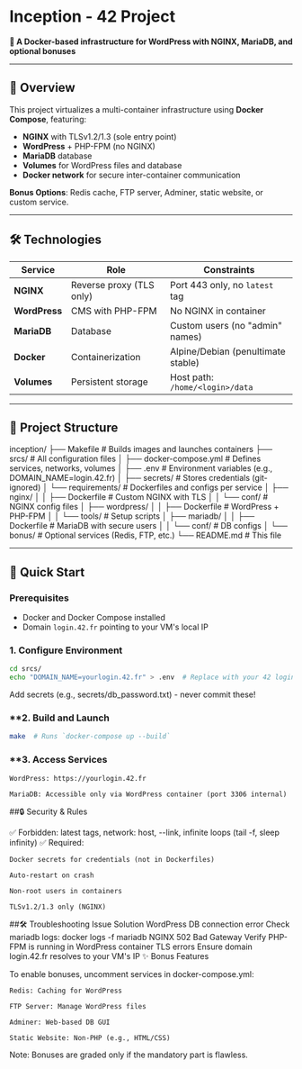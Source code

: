 # Inception - 42 Project  
**🚀 A Docker-based infrastructure for WordPress with NGINX, MariaDB, and optional bonuses**  

---

## 📌 Overview  
This project virtualizes a multi-container infrastructure using **Docker Compose**, featuring:  
- **NGINX** with TLSv1.2/1.3 (sole entry point)  
- **WordPress** + PHP-FPM (no NGINX)  
- **MariaDB** database  
- **Volumes** for WordPress files and database  
- **Docker network** for secure inter-container communication  

**Bonus Options**: Redis cache, FTP server, Adminer, static website, or custom service.  

---

## 🛠️ Technologies  
| **Service**    | **Role**                          | **Constraints**                  |  
|----------------|-----------------------------------|----------------------------------|  
| **NGINX**      | Reverse proxy (TLS only)          | Port 443 only, no `latest` tag   |  
| **WordPress**  | CMS with PHP-FPM                  | No NGINX in container            |  
| **MariaDB**    | Database                          | Custom users (no "admin" names)  |  
| **Docker**     | Containerization                  | Alpine/Debian (penultimate stable)|  
| **Volumes**    | Persistent storage                | Host path: `/home/<login>/data`  |  

---

## 📂 Project Structure  

inception/
├── Makefile # Builds images and launches containers
├── srcs/ # All configuration files
│ ├── docker-compose.yml # Defines services, networks, volumes
│ ├── .env # Environment variables (e.g., DOMAIN_NAME=login.42.fr)
│ ├── secrets/ # Stores credentials (git-ignored)
│ └── requirements/ # Dockerfiles and configs per service
│ ├── nginx/
│ │ ├── Dockerfile # Custom NGINX with TLS
│ │ └── conf/ # NGINX config files
│ ├── wordpress/
│ │ ├── Dockerfile # WordPress + PHP-FPM
│ │ └── tools/ # Setup scripts
│ ├── mariadb/
│ │ ├── Dockerfile # MariaDB with secure users
│ │ └── conf/ # DB configs
│ └── bonus/ # Optional services (Redis, FTP, etc.)
└── README.md # This file


---

## 🚀 Quick Start  

### **Prerequisites**  
- Docker and Docker Compose installed  
- Domain `login.42.fr` pointing to your VM's local IP  

### **1. Configure Environment**  
```bash  
cd srcs/  
echo "DOMAIN_NAME=yourlogin.42.fr" > .env  # Replace with your 42 login  
```
Add secrets (e.g., secrets/db_password.txt) - never commit these!
### **2. Build and Launch
```bash  
make  # Runs `docker-compose up --build`  
```

### **3. Access Services

    WordPress: https://yourlogin.42.fr

    MariaDB: Accessible only via WordPress container (port 3306 internal)

##🔒 Security & Rules

✅ Forbidden: latest tags, network: host, --link, infinite loops (tail -f, sleep infinity)
✅ Required:

    Docker secrets for credentials (not in Dockerfiles)

    Auto-restart on crash

    Non-root users in containers

    TLSv1.2/1.3 only (NGINX)

##🛠️ Troubleshooting
Issue	Solution
WordPress DB connection error	Check mariadb logs: docker logs -f mariadb
NGINX 502 Bad Gateway	Verify PHP-FPM is running in WordPress container
TLS errors	Ensure domain login.42.fr resolves to your VM's IP
✨ Bonus Features

To enable bonuses, uncomment services in docker-compose.yml:

    Redis: Caching for WordPress

    FTP Server: Manage WordPress files

    Adminer: Web-based DB GUI

    Static Website: Non-PHP (e.g., HTML/CSS)

Note: Bonuses are graded only if the mandatory part is flawless.
